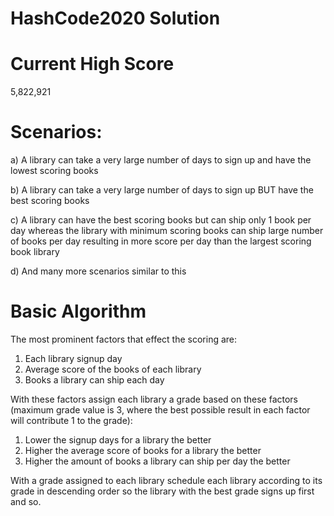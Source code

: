 # HashCode2020 Solution

# Current High Score
5,822,921

# Scenarios:
a) A library can take a very large number of days to sign up and have the lowest scoring books

b) A library can take a very large number of days to sign up BUT have the best scoring books 

c) A library can have the best scoring books but can ship only 1 book per day whereas the library with minimum scoring books
   can ship large number of books per day resulting in more score per day than the largest scoring book library
   
d) And many more scenarios similar to this

# Basic Algorithm
The most prominent factors that effect the scoring are:
1) Each library signup day
2) Average score of the books of each library
3) Books a library can ship each day

With these factors assign each library a grade based on these factors (maximum grade value is 3, where the best 
possible result in each factor will contribute 1 to the grade):
1) Lower the signup days for a library the better
2) Higher the average score of books for a library the better
3) Higher the amount of books a library can ship per day the better

With a grade assigned to each library schedule each library according to its grade in descending order so the library with the 
best grade signs up first and so. 
